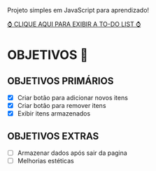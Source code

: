 Projeto simples em JavaScript para aprendizado!

[ ⌚ CLIQUE AQUI PARA EXIBIR A TO-DO LIST  ⌚](https://senne42.github.io/to-doJS/index.html)

# OBJETIVOS 🎯
## OBJETIVOS PRIMÁRIOS 

 - [x] Criar botão para adicionar novos itens
 - [x] Criar botão para remover itens
 - [x] Exibir itens armazenados
## OBJETIVOS EXTRAS
 - [ ] Armazenar dados após sair da pagina
 - [ ] Melhorias estéticas
